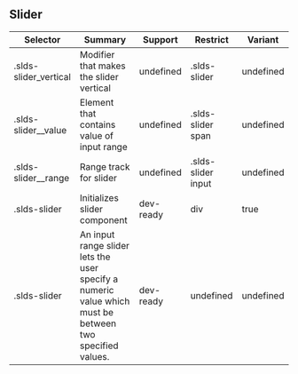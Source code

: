

## Slider

| Selector | Summary | Support | Restrict | Variant |
|-------|-------|-------|-------|-------|
| .slds-slider_vertical | Modifier that makes the slider vertical | undefined | .slds-slider | undefined |
| .slds-slider__value | Element that contains value of input range | undefined | .slds-slider span | undefined |
| .slds-slider__range | Range track for slider | undefined | .slds-slider input | undefined |
| .slds-slider | Initializes slider component | dev-ready | div | true |
| .slds-slider | An input range slider lets the user specify a numeric value which must be between two specified values. | dev-ready | undefined | undefined |